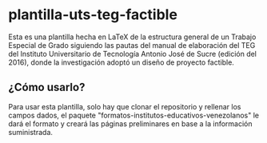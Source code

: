 # plantilla-uts-teg-factible
Esta es una plantilla hecha en LaTeX de la estructura general de un Trabajo
Especial de Grado siguiendo las pautas del manual de elaboración del TEG del
Instituto Universitario de Tecnología Antonio José de Sucre (edición del 2016),
donde la investigación adoptó un diseño de proyecto factible.

## ¿Cómo usarlo?
Para usar esta plantilla, solo hay que clonar el repositorio y rellenar los
campos dados, el paquete "formatos-institutos-educativos-venezolanos" le dará
el formato y creará las páginas preliminares en base a la información
suministrada.
